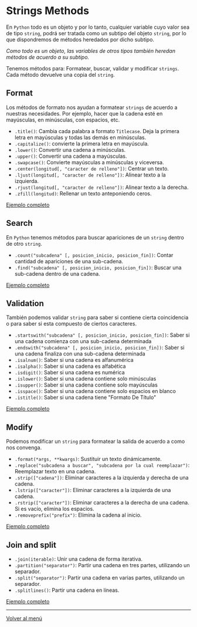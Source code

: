 # Strings Methods

En `Python` todo es un objeto y por lo tanto, cualquier variable cuyo valor sea de tipo `string`, podrá ser tratada como un subtipo del objeto `string`, por lo que dispondremos de métodos heredados por dicho subtipo.

_Como todo es un objeto, las variables de otros tipos también heredan métodos de acuerdo a su subtipo._

Tenemos métodos para: Formatear, buscar, validar y modificar `strings`. Cada método devuelve una copia del `string`.

## Format

Los métodos de formato nos ayudan a formatear `strings` de acuerdo a nuestras necesidades. Por ejemplo, hacer que la cadena esté en mayúsculas, en minúsculas, con espacios, etc.

- `.title()`: Cambia cada palabra a formato `Titlecase`. Deja la primera letra en mayúsculas y todas las demás en minúsculas.
- `.capitalize()`: convierte la primera letra en mayúscula.
- `.lower()`: Convertir una cadena a minúsculas.
- `.upper()`: Convertir una cadena a mayúsculas.
- `.swapcase()`: Convierte mayúsculas a minúsculas y viceversa.
- `.center(longitud[, "caracter de relleno"])`: Centrar un texto.
- `.ljust(longitud[, "caracter de relleno"])`: Alinear texto a la izquierda.
- `.rjust(longitud[, "caracter de relleno"])`: Alinear texto a la derecha.
- `.zfill(longitud)`: Rellenar un texto anteponiendo ceros.

[Ejemplo completo](./xx-example-codes/0.2.1.2-format-string.py)

## Search

En `Python` tenemos métodos para buscar apariciones de un `string` dentro de otro `string`.

- `.count("subcadena" [, posicion_inicio, posicion_fin])`: Contar cantidad de apariciones de una sub-cadena.
- `.find("subcadena" [, posicion_inicio, posicion_fin])`: Buscar una sub-cadena dentro de una cadena.

[Ejemplo completo](./xx-example-codes/0.2.1.3-search-string.py)

## Validation

También podemos validar `string` para saber si contiene cierta coincidencia o para saber si esta compuesto de ciertos caracteres.

- `.startswith("subcadena" [, posicion_inicio, posicion_fin])`: Saber si una cadena comienza con una sub-cadena determinada
- `.endswith("subcadena" [, posicion_inicio, posicion_fin])`: Saber si una cadena finaliza con una sub-cadena determinada
- `.isalnum()`: Saber si una cadena es alfanumérica
- `.isalpha()`: Saber si una cadena es alfabética
- `.isdigit()`: Saber si una cadena es numérica
- `.islower()`: Saber si una cadena contiene solo minúsculas
- `.isupper()`: Saber si una cadena contiene solo mayúsculas
- `.isspace()`: Saber si una cadena contiene solo espacios en blanco
- `.istitle()`: Saber si una cadena tiene "Formato De Título"

[Ejemplo completo](./xx-example-codes/0.2.1.4-validate-string.py)

## Modify

Podemos modificar un `string` para formatear la salida de acuerdo a como nos convenga.

- `.format(*args, **kwargs)`: Sustituir un texto dinámicamente.
- `.replace("subcadena a buscar", "subcadena por la cual reemplazar")`: Reemplazar texto en una cadena.
- `.strip(["cadena"])`: Eliminar caracteres a la izquierda y derecha de una cadena.
- `.lstrip(["caracter"])`: Eliminar caracteres a la izquierda de una cadena.
- `.rstrip(["caracter"])`: Eliminar caracteres a la derecha de una cadena. Si es vacío, elimina los espacios.
- `.removeprefix("prefix")`: Elimina la cadena al inicio.

[Ejemplo completo](./xx-example-codes/0.2.1.5-modify-string.py)

## Join and split

- `.join(iterable)`: Unir una cadena de forma iterativa.
- `.partition("separator")`: Partir una cadena en tres partes, utilizando un separador.
- `.split("separator")`: Partir una cadena en varias partes, utilizando un separador.
- `.splitlines()`: Partir una cadena en líneas.

[Ejemplo completo](./xx-example-codes/0.2.1.6-split-join-string.py)

---

[Volver al menú](./0.0-Learn-the-basics.md)
